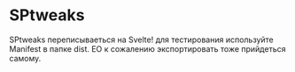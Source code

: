 # SPtweaks

SPtweaks переписываеться на Svelte! для тестирования используйте Manifest в папке dist.
ЕО к сожалению экспортировать тоже прийдеться самому.
